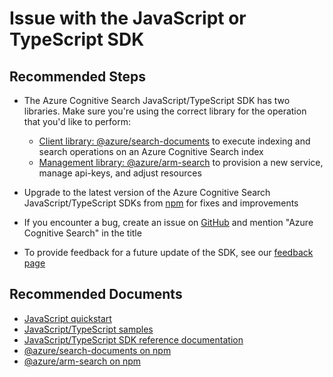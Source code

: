 <properties
	pageTitle="Development/Issue with the JavaScript or TypeScript SDK"
	description="Development/Issue with the JavaScript or TypeScript SDK"
	service="microsoft.search"
	resource="searchservices"
	authors="dereklegenzoff"
	ms.author="delegenz"
	selfHelpType="resource"
	supportTopicIds="32781149"
	displayOrder="2"
	resourceTags=""
	productPesIds="15568"
	cloudEnvironments="public, Fairfax, usnat, ussec"
	articleId="search-issuewiththejavascriptsdk"
	ownershipId="AzureSearch_AzureSearch"
/>

# Issue with the JavaScript or TypeScript SDK

## **Recommended Steps**

* The Azure Cognitive Search JavaScript/TypeScript SDK has two libraries.  Make sure you're using the correct library for the operation that you'd like to perform:

	* [Client library: @azure/search-documents](https://docs.microsoft.com/javascript/api/overview/azure/search-documents-readme?view=azure-node-latest) to execute indexing and search operations on an Azure Cognitive Search index
	* [Management library: @azure/arm-search](https://docs.microsoft.com/javascript/api/overview/azure/search/management?view=azure-node-latest) to provision a new service, manage api-keys, and adjust resources

* Upgrade to the latest version of the Azure Cognitive Search JavaScript/TypeScript SDKs from [npm](https://www.npmjs.com/package/@azure/search-documents) for fixes and improvements
* If you encounter a bug, create an issue on [GitHub](https://github.com/Azure/azure-sdk-for-js/issues) and mention "Azure Cognitive Search" in the title
* To provide feedback for a future update of the SDK, see our [feedback page](https://feedback.azure.com/forums/263029-azure-search)

## **Recommended Documents**

* [JavaScript quickstart](https://docs.microsoft.com/azure/search/search-get-started-javascript)<br>
* [JavaScript/TypeScript samples](https://docs.microsoft.com/azure/search/samples-javascript)<br>
* [JavaScript/TypeScript SDK reference documentation](https://azure.github.io/azure-sdk-for-js/search.html)<br>
* [@azure/search-documents on npm](https://www.npmjs.com/package/@azure/search-documents)<br>
* [@azure/arm-search on npm](https://www.npmjs.com/package/@azure/arm-search)
